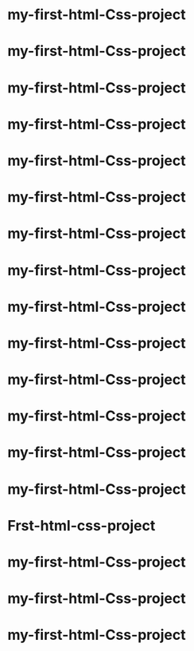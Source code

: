 # my-first-html-Css-project
# my-first-html-Css-project
# my-first-html-Css-project
# my-first-html-Css-project
# my-first-html-Css-project
# my-first-html-Css-project
# my-first-html-Css-project
# my-first-html-Css-project
# my-first-html-Css-project
# my-first-html-Css-project
# my-first-html-Css-project
# my-first-html-Css-project
# my-first-html-Css-project
# my-first-html-Css-project
# Frst-html-css-project
# my-first-html-Css-project
# my-first-html-Css-project
# my-first-html-Css-project
